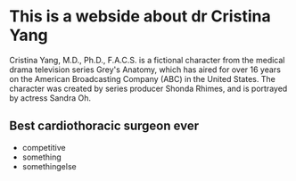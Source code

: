 # This is a webside about dr Cristina Yang

Cristina Yang, M.D., Ph.D., F.A.C.S. is a fictional character from the medical drama television series Grey's Anatomy, 
which has aired for over 16 years on the American Broadcasting Company (ABC) in the United States. 
The character was created by series producer Shonda Rhimes, and is portrayed by actress Sandra Oh.

## Best cardiothoracic surgeon ever

* competitive
* something
* somethingelse
